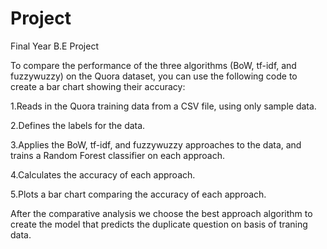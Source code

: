 # Project
Final Year B.E Project

To compare the performance of the three algorithms (BoW, tf-idf, and fuzzywuzzy) on the Quora dataset, you can use the following code to create a bar chart showing their accuracy:

1.Reads in the Quora training data from a CSV file, using only sample data.

2.Defines the labels for the data.

3.Applies the BoW, tf-idf, and fuzzywuzzy approaches to the data, and trains a Random Forest classifier on each approach.

4.Calculates the accuracy of each approach.

5.Plots a bar chart comparing the accuracy of each approach.

After the comparative analysis we choose the best approach algorithm to create the model that predicts the duplicate question on basis of traning data.

